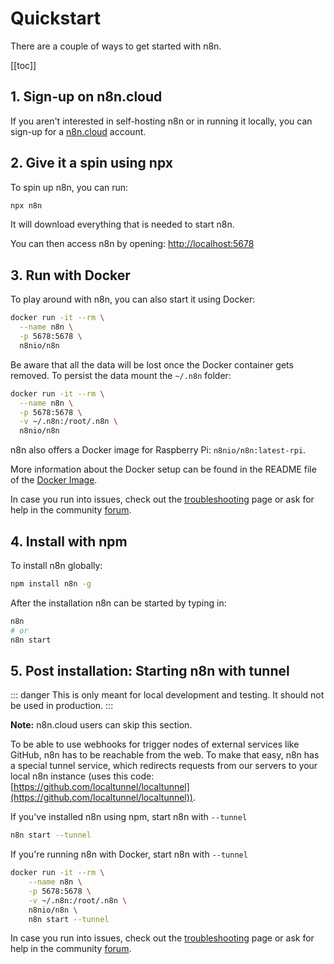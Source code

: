 # Quickstart

There are a couple of ways to get started with n8n.

[[toc]]

## 1. Sign-up on n8n.cloud

If you aren't interested in self-hosting n8n or in running it locally, you can sign-up for a [n8n.cloud](https://www.n8n.cloud/) account.

## 2. Give it a spin using npx

To spin up n8n, you can run:

```bash
npx n8n
```

It will download everything that is needed to start n8n.

You can then access n8n by opening:
[http://localhost:5678](http://localhost:5678)

## 3. Run with Docker

To play around with n8n, you can also start it using Docker:

```bash
docker run -it --rm \
  --name n8n \
  -p 5678:5678 \
  n8nio/n8n
```

Be aware that all the data will be lost once the Docker container gets removed. To
persist the data mount the `~/.n8n` folder:

```bash
docker run -it --rm \
  --name n8n \
  -p 5678:5678 \
  -v ~/.n8n:/root/.n8n \
  n8nio/n8n
```

n8n also offers a Docker image for Raspberry Pi: `n8nio/n8n:latest-rpi`.

More information about the Docker setup can be found in the README file of the
[Docker Image](https://github.com/n8n-io/n8n/blob/master/docker/images/n8n/README.md).

In case you run into issues, check out the [troubleshooting](../reference/troubleshooting.md) page or ask for help in the community [forum](https://community.n8n.io/).

## 4. Install with npm

To install n8n globally:

```bash
npm install n8n -g
```

After the installation n8n can be started by typing in:

```bash
n8n
# or
n8n start
```

## 5. Post installation: Starting n8n with tunnel

::: danger
This is only meant for local development and testing. It should not be used in production.
:::

**Note:** n8n.cloud users can skip this section.

To be able to use webhooks for trigger nodes of external services like GitHub, n8n has to be reachable from the web. To make that easy, n8n has a special tunnel service, which redirects requests from our servers to your local n8n instance (uses this code: [https://github.com/localtunnel/localtunnel](https://github.com/localtunnel/localtunnel)).

If you've installed n8n using npm, start n8n with `--tunnel`

```bash
n8n start --tunnel
```

If you're running n8n with Docker, start n8n with `--tunnel`

```bash
docker run -it --rm \
	--name n8n \
	-p 5678:5678 \
	-v ~/.n8n:/root/.n8n \
	n8nio/n8n \
	n8n start --tunnel
```

In case you run into issues, check out the [troubleshooting](../reference/troubleshooting.md) page or ask for help in the community [forum](https://community.n8n.io/).
